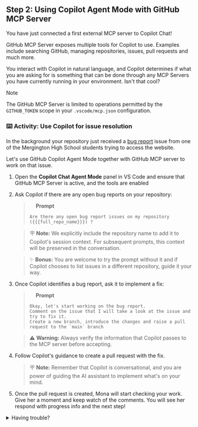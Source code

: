 ## Step 2: Using Copilot Agent Mode with GitHub MCP Server

You have just connected a first external MCP server to Copilot Chat!

GitHub MCP Server exposes multiple tools for Copilot to use. Examples include searching GitHub, managing repositories, issues, pull requests and much more.

You interact with Copilot in natural language, and Copilot determines if what you are asking for is something that can be done through any MCP Servers you have currently running in your environment. Isn't that cool?

> [!NOTE]
> The GitHub MCP Server is limited to operations permitted by the `GITHUB_TOKEN` scope in your `.vscode/mcp.json` configuration.

### :keyboard: Activity: Use Copilot for issue resolution

In the background your repository just received a [bug report]({{{bug_report_url}}}) issue from one of the Mergington High School students trying to access the website.

Let's use GitHub Copilot Agent Mode together with GitHub MCP server to work on that issue.

1. Open the **Copilot Chat Agent Mode** panel in VS Code and ensure that GitHub MCP Server is active, and the tools are enabled

   <!-- TODO: Add screenshot -->

1. Ask Copilot if there are any open bug reports on your repository:

   > <img width="13px" src="https://github.com/user-attachments/assets/98fd5d2e-ea29-4a4a-9212-c7050e177a69" /> **Prompt**
   >
   > ```prompt
   > Are there any open bug report issues on my repository ({{{full_repo_name}}}) ?
   > ```

   > 🪧 **Note:** We explicitly include the repository name to add it to Copilot's session context. For subsequent prompts, this context will be preserved in the conversation.

   > ✨ **Bonus:** You are welcome to try the prompt without it and if Copilot chooses to list issues in a different repository, guide it your way.

1. Once Copilot identifies a bug report, ask it to implement a fix:

   > <img width="13px" src="https://github.com/user-attachments/assets/98fd5d2e-ea29-4a4a-9212-c7050e177a69" /> **Prompt**
   >
   > ```prompt
   > Okay, let's start working on the bug report.
   > Comment on the issue that I will take a look at the issue and try to fix it.
   > Create a new branch, introduce the changes and raise a pull request to the `main` branch
   > ```

   > ⚠️ **Warning:** Always verify the information that Copilot passes to the MCP server before accepting.

1. Follow Copilot's guidance to create a pull request with the fix.

   > 🪧 **Note:** Remember that Copilot is conversational, and you are power of guiding the AI assistant to implement what's on your mind.

1. Once the pull request is created, Mona will start checking your work. Give her a moment and keep watch of the comments. You will see her respond with progress info and the next step!

<details>
<summary>Having trouble?</summary><br/>

If you encounter issues:

- Make sure your MCP configuration is properly set up from Step 1
- Verify that the tools are executed on your repository ({{{full_repo_name}}}). Whenever a MCP tool is invoked you can inspect what Copilot passes to the MCP Server.

</details>
